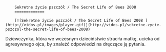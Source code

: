 
        Sekretne życie pszczół / The Secret Life of Bees 2008 
        =============
        
        [![Sekretne życie pszczół / The Secret Life of Bees 2008 ](http://vidos.pl/images/player.gif)](http://vidos.pl/sekretne-zycie-pszczol-the-secret-life-of-bees-2008)
        
        
 Dziewczynka, która we wczesnym dzieciństwie straciła matkę, ucieka od agresywnego ojca, by znaleźć odpowiedzi na dręczące ją pytania.
    